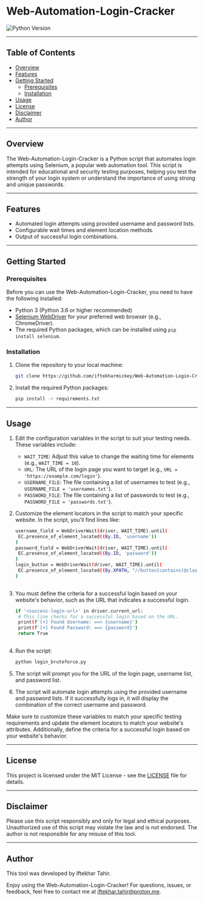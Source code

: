 # Web-Automation-Login-Cracker

![Python Version](https://img.shields.io/badge/Python-3.6%2B-blue)

---

## Table of Contents

- [Overview](#overview)
- [Features](#features)
- [Getting Started](#getting-started)
  - [Prerequisites](#prerequisites)
  - [Installation](#installation)
- [Usage](#usage)
- [License](#license)
- [Disclaimer](#disclaimer)
- [Author](#author)

---

## Overview

The Web-Automation-Login-Cracker is a Python script that automates login attempts using Selenium, a popular web automation tool. This script is intended for educational and security testing purposes, helping you test the strength of your login system or understand the importance of using strong and unique passwords.

---

## Features

- Automated login attempts using provided username and password lists.
- Configurable wait times and element location methods.
- Output of successful login combinations.

---

## Getting Started

### Prerequisites

Before you can use the Web-Automation-Login-Cracker, you need to have the following installed:

- Python 3 (Python 3.6 or higher recommended)
- [Selenium WebDriver](https://selenium-python.readthedocs.io/installation.html#drivers) for your preferred web browser (e.g., ChromeDriver).
- The required Python packages, which can be installed using `pip install selenium`.

### Installation

1. Clone the repository to your local machine:

   ```bash
   git clone https://github.com/iftekharmickey/Web-Automation-Login-Cracker.git

2. Install the required Python packages:

   ```bash
   pip install -r requirements.txt

---

## Usage

1. Edit the configuration variables in the script to suit your testing needs. These variables include:

   - `WAIT_TIME`: Adjust this value to change the waiting time for elements (e.g., `WAIT_TIME = 10`).
   - `URL`: The URL of the login page you want to target (e.g., `URL = 'https://example.com/login'`).
   - `USERNAME_FILE`: The file containing a list of usernames to test (e.g., `USERNAME_FILE = 'usernames.txt'`).
   - `PASSWORD_FILE`: The file containing a list of passwords to test (e.g., `PASSWORD_FILE = 'passwords.txt'`).

2. Customize the element locators in the script to match your specific website. In the script, you'll find lines like:

   ```bash
   username_field = WebDriverWait(driver, WAIT_TIME).until(
    EC.presence_of_element_located((By.ID, 'username'))
   )
   password_field = WebDriverWait(driver, WAIT_TIME).until(
    EC.presence_of_element_located((By.ID, 'password'))
   )
   login_button = WebDriverWait(driver, WAIT_TIME).until(
    EC.presence_of_element_located((By.XPATH, "//button[contains(@class, 'btn-outline-primary') and contains(@class, 'm-2')]"))
   )
 
3. You must define the criteria for a successful login based on your website's behavior, such as the URL that indicates a successful login.

   ```bash
   if '<success-login-url>' in driver.current_url:
    # This line checks for a successful login based on the URL.
    print(f'[+] Found Username: ==> {username}')
    print(f'[+] Found Password: ==> {password}')
    return True
  
6. Run the script:

   ```bash
   python login_bruteforce.py

7. The script will prompt you for the URL of the login page, username list, and password list.
8. The script will automate login attempts using the provided username and password lists. If it successfully logs in, it will display the combination of the correct username and password.

Make sure to customize these variables to match your specific testing requirements and update the element locators to match your website's attributes. Additionally, define the criteria for a successful login based on your website's behavior.

---

## License

This project is licensed under the MIT License - see the [LICENSE](https://github.com/iftekharmickey/Web-Automation-Login-Cracker/blob/main/LICENSE) file for details.

---

## Disclaimer

Please use this script responsibly and only for legal and ethical purposes. Unauthorized use of this script may violate the law and is not endorsed. The author is not responsible for any misuse of this tool.

---

## Author

This tool was developed by Iftekhar Tahir.

Enjoy using the Web-Automation-Login-Cracker! For questions, issues, or feedback, feel free to contact me at iftekhar.tahir@proton.me.
